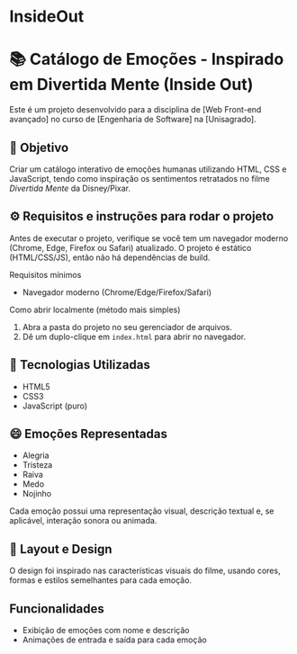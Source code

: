 # InsideOut

# 📚 Catálogo de Emoções - Inspirado em Divertida Mente (Inside Out)

Este é um projeto desenvolvido para a disciplina de [Web Front-end avançado] no curso de [Engenharia de Software] na [Unisagrado].

## 🎯 Objetivo

Criar um catálogo interativo de emoções humanas utilizando HTML, CSS e JavaScript, tendo como inspiração os sentimentos retratados no filme *Divertida Mente* da Disney/Pixar.

## ⚙️ Requisitos e instruções para rodar o projeto

Antes de executar o projeto, verifique se você tem um navegador moderno (Chrome, Edge, Firefox ou Safari) atualizado. O projeto é estático (HTML/CSS/JS), então não há dependências de build.

Requisitos mínimos
- Navegador moderno (Chrome/Edge/Firefox/Safari)

Como abrir localmente (método mais simples)
1. Abra a pasta do projeto no seu gerenciador de arquivos.
2. Dê um duplo-clique em `index.html` para abrir no navegador.

## 🧩 Tecnologias Utilizadas

- HTML5
- CSS3
- JavaScript (puro)

## 😄 Emoções Representadas

- Alegria
- Tristeza
- Raiva
- Medo
- Nojinho

Cada emoção possui uma representação visual, descrição textual e, se aplicável, interação sonora ou animada.

## 🎨 Layout e Design

O design foi inspirado nas características visuais do filme, usando cores, formas e estilos semelhantes para cada emoção.


##  Funcionalidades

- Exibição de emoções com nome e descrição
- Animações de entrada e saída para cada emoção



